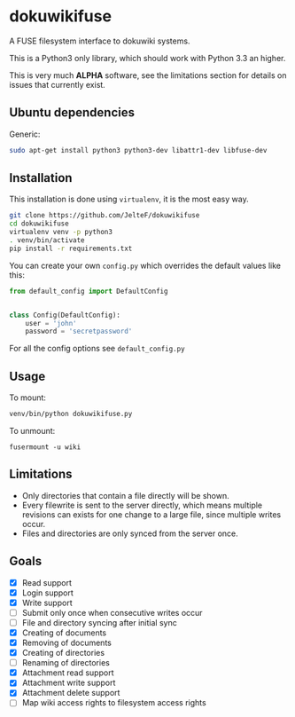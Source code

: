 # dokuwikifuse
A FUSE filesystem interface to dokuwiki systems.

This is a Python3 only library, which should work with Python 3.3 an higher.

This is very much **ALPHA** software, see the limitations section for details on
issues that currently exist.


## Ubuntu dependencies
Generic:
```bash
sudo apt-get install python3 python3-dev libattr1-dev libfuse-dev
```

## Installation
This installation is done using `virtualenv`, it is the most easy way.
```bash
git clone https://github.com/JelteF/dokuwikifuse
cd dokuwikifuse
virtualenv venv -p python3
. venv/bin/activate
pip install -r requirements.txt
```

You can create your own `config.py` which overrides the default values like
this:

```python
from default_config import DefaultConfig


class Config(DefaultConfig):
    user = 'john'
    password = 'secretpassword'
```

For all the config options see `default_config.py`

## Usage
To mount:
```bash
venv/bin/python dokuwikifuse.py
```
To unmount:
```
fusermount -u wiki
```

## Limitations
- Only directories that contain a file directly will be shown.
- Every filewrite is sent to the server directly, which means multiple revisions
    can exists for one change to a large file, since multiple writes occur.
- Files and directories are only synced from the server once.

## Goals
- [x] Read support
- [x] Login support
- [x] Write support
- [ ] Submit only once when consecutive writes occur
- [ ] File and directory syncing after initial sync
- [x] Creating of documents
- [x] Removing of documents
- [x] Creating of directories
- [ ] Renaming of directories
- [x] Attachment read support
- [x] Attachment write support
- [x] Attachment delete support
- [ ] Map wiki access rights to filesystem access rights
